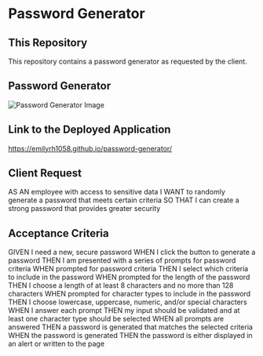 # Password Generator

## This Repository
This repository contains a password generator as requested by the client.

## Password Generator
![Password Generator Image](https://github.com/Emilyrh1058/password-generator/blob/main/Develop/assets/images/PW-Gen-Snip.JPG)


## Link to the Deployed Application
https://emilyrh1058.github.io/password-generator/

## Client Request
AS AN employee with access to sensitive data
I WANT to randomly generate a password that meets certain criteria
SO THAT I can create a strong password that provides greater security

## Acceptance Criteria
GIVEN I need a new, secure password
WHEN I click the button to generate a password
THEN I am presented with a series of prompts for password criteria
WHEN prompted for password criteria
THEN I select which criteria to include in the password
WHEN prompted for the length of the password
THEN I choose a length of at least 8 characters and no more than 128 characters
WHEN prompted for character types to include in the password
THEN I choose lowercase, uppercase, numeric, and/or special characters
WHEN I answer each prompt
THEN my input should be validated and at least one character type should be selected
WHEN all prompts are answered
THEN a password is generated that matches the selected criteria
WHEN the password is generated
THEN the password is either displayed in an alert or written to the page